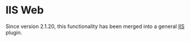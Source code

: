 ---
---
# IIS Web
Since version 2.1.20, this functionality has been merged into a general [IIS](/reference/plugins/installation/iis) plugin.
